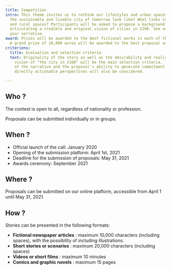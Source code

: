 ```yaml
---
title: Competition
intro: This theme invites us to rethink our lifestyles and urban spaces. What would
  the sustainable and livable city of tomorrow look like? What links to territories
  and rural spaces? Participants will be asked to propose a background for their story
  articulating a credible and original vision of cities in 2100. See our tips to create
  your narrative.
award: Prizes will be awarded to the best fictional works in each of the four categories.
  A grand prize of 10,000 euros will be awarded to the best proposal accross all categories.
criterions:
  title: Evaluation and selection criteria
  text: Originality of the story as well as the desirability and realism of the proposed
    vision of "the city in 2100" will be the main selection criteria. The quality
    of the narrative and the proposal's ability to generate commitment and to provide
    directly actionable perspectives will also be considered.

---
```

## Who ?

The contest is open to all, regardless of nationality or profession.

Proposals can be submitted individually or in groups.

## When ?

* Official launch of the call: January 2020
* Opening of the submission platform: April 1st, 2021
* Deadline for the submission of proposals: May 31, 2021
* Awards ceremony: September 2021

## Where ?

Proposals can be submitted on our online platform, accessible from April 1 until May 31, 2021.

## How ?

Stories can be presented in the following formats:

* **Fictional newspaper articles** : maximum 10,000 characters (including spaces), with the possibility of including illustrations.
* **Short stories or scenarios** : maximum 20,000 characters (including spaces)
* **Videos or short films** : maximum 10 minutes
* **Comics and graphic novels** : maximum 15 pages